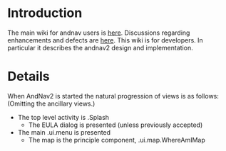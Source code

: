 # Introduction #

The main wiki for andnav users is [here](http://wiki.andnav.org/index.php/Main_Page).
Discussions regarding enhancements and defects are [here](http://groups.google.com/group/andnav?hl=en).
This wiki is for developers.
In particular it describes the andnav2 design and implementation.

# Details #

When AndNav2 is started the natural progression of views is as follows:
(Omitting the ancillary views.)
  * The top level activity is .Splash
    * The EULA dialog is presented (unless previously accepted)
  * The main .ui.menu is presented
    * The map is the principle component, .ui.map.WhereAmIMap